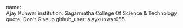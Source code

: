 
name:		
Ajay Kunwar
institution:
Sagarmatha College Of Science & Technology
quote: 
Don't Giveup
github_user:
ajaykunwar055
